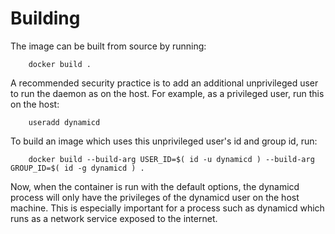 Building
========

The image can be built from source by running:

        docker build .

A recommended security practice is to add an additional unprivileged user to run the daemon as on the host. For example, as a privileged user, run this on the host:

        useradd dynamicd

To build an image which uses this unprivileged user's id and group id, run:

        docker build --build-arg USER_ID=$( id -u dynamicd ) --build-arg GROUP_ID=$( id -g dynamicd ) .

Now, when the container is run with the default options, the dynamicd process will only have the privileges of the dynamicd user on the host machine. This is especially important for a process such as dynamicd which runs as a network service exposed to the internet.
